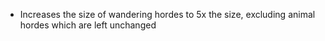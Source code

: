 - Increases the size of wandering hordes to 5x the size, excluding animal hordes which are left unchanged

